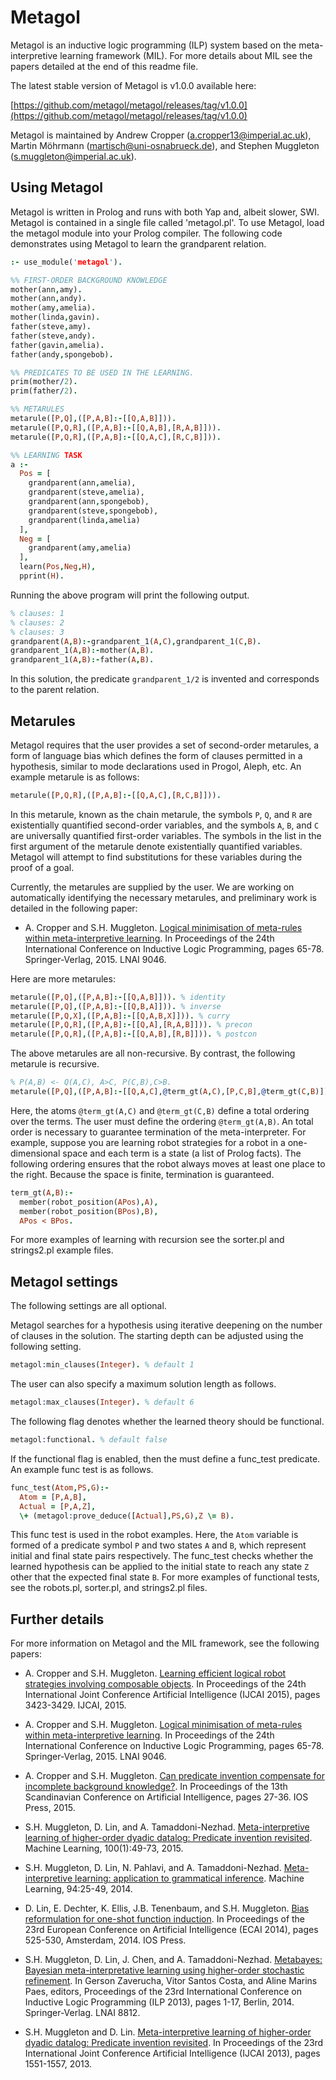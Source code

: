 # Metagol

Metagol is an inductive logic programming (ILP) system based on the meta-interpretive learning framework (MIL).  For more details about MIL see the papers detailed at the end of this readme file. 

<!-- Metagol is free for academic use. If you intend to use it for commercial purposes then contact one of the maintainers above. -->

The latest stable version of Metagol is v1.0.0 available here: 

[https://github.com/metagol/metagol/releases/tag/v1.0.0](https://github.com/metagol/metagol/releases/tag/v1.0.0)


Metagol is maintained by Andrew Cropper (a.cropper13@imperial.ac.uk), Martin Möhrmann (martisch@uni-osnabrueck.de), and Stephen Muggleton (s.muggleton@imperial.ac.uk).

## Using Metagol

Metagol is written in Prolog and runs with both Yap and, albeit slower, SWI. Metagol is contained in a single file called 'metagol.pl'. To use Metagol, load the metagol module into your Prolog compiler. The following code demonstrates using Metagol to learn the grandparent relation.

```prolog
:- use_module('metagol').

%% FIRST-ORDER BACKGROUND KNOWLEDGE
mother(ann,amy).
mother(ann,andy).
mother(amy,amelia).
mother(linda,gavin).
father(steve,amy).
father(steve,andy).
father(gavin,amelia).
father(andy,spongebob).

%% PREDICATES TO BE USED IN THE LEARNING.
prim(mother/2).
prim(father/2).

%% METARULES
metarule([P,Q],([P,A,B]:-[[Q,A,B]])).
metarule([P,Q,R],([P,A,B]:-[[Q,A,B],[R,A,B]])).
metarule([P,Q,R],([P,A,B]:-[[Q,A,C],[R,C,B]])).

%% LEARNING TASK
a :-
  Pos = [
    grandparent(ann,amelia),
    grandparent(steve,amelia),
    grandparent(ann,spongebob),
    grandparent(steve,spongebob),
    grandparent(linda,amelia)
  ],
  Neg = [
    grandparent(amy,amelia)
  ],
  learn(Pos,Neg,H),
  pprint(H).

```
Running the above program will print the following output.

```prolog
% clauses: 1
% clauses: 2
% clauses: 3
grandparent(A,B):-grandparent_1(A,C),grandparent_1(C,B).
grandparent_1(A,B):-mother(A,B).
grandparent_1(A,B):-father(A,B).
```

In this solution, the predicate `grandparent_1/2` is invented and corresponds to the parent relation. 

## Metarules

Metagol requires that the user provides a set of second-order metarules, a form of language bias which defines the form of clauses permitted in a hypothesis, similar to mode declarations used in Progol, Aleph, etc. An example metarule is as follows:

```prolog
metarule([P,Q,R],([P,A,B]:-[[Q,A,C],[R,C,B]])).
```

In this metarule, known as the chain metarule, the symbols `P`, `Q`, and `R` are existentially quantified second-order variables, and the symbols `A`, `B`, and `C` are universally quantified first-order variables. The symbols in the list in the first argument of the metarule denote existentially quantified variables. Metagol will attempt to find substitutions for these variables during the proof of a goal.

Currently, the metarules are supplied by the user. We are working on automatically identifying the necessary metarules, and preliminary work is detailed in the following paper:

* A. Cropper and S.H. Muggleton. [Logical minimisation of meta-rules within meta-interpretive learning](http://www.andrewcropper.com/pubs/ilp2014-minmeta.pdf). In Proceedings of the 24th International Conference on Inductive Logic Programming, pages 65-78. Springer-Verlag, 2015. LNAI 9046.

Here are more metarules:

```prolog
metarule([P,Q],([P,A,B]:-[[Q,A,B]])). % identity
metarule([P,Q],([P,A,B]:-[[Q,B,A]])). % inverse
metarule([P,Q,X],([P,A,B]:-[[Q,A,B,X]])). % curry
metarule([P,Q,R],([P,A,B]:-[[Q,A],[R,A,B]])). % precon
metarule([P,Q,R],([P,A,B]:-[[Q,A,B],[R,B]])). % postcon
```

The above metarules are all non-recursive.  By contrast, the following metarule is recursive.

```prolog
% P(A,B) <- Q(A,C), A>C, P(C,B),C>B.
metarule([P,Q],([P,A,B]:-[[Q,A,C],@term_gt(A,C),[P,C,B],@term_gt(C,B)])).
```

Here, the atoms `@term_gt(A,C)` and `@term_gt(C,B)` define a total ordering over the terms. The user must define the ordering `@term_gt(A,B)`. An total order is necessary to guarantee termination of the meta-interpreter. For example, suppose you are learning robot strategies for a robot in a one-dimensional space and each term is a state (a list of Prolog facts). The following ordering ensures that the robot always moves at least one place to the right. Because the space is finite, termination is guaranteed.

```prolog
term_gt(A,B):-
  member(robot_position(APos),A),
  member(robot_position(BPos),B),
  APos < BPos.
```

For more examples of learning with recursion see the sorter.pl and strings2.pl example files.

<!-- 
## Sequential learning

To learn a sequence of tasks use the following command.

```prolog
T1 = [
  parent(ann,andy),
  parent(steve,andy),
  parent(ann,amy)]/[],
T2 = [
  grandparent(ann,amelia),
  grandparent(steve,amelia)
  ]/[],
learn_seq([T1,T2],H),
pprint(H).
```

In this approach, the solution to parent task (including its constituent predicates) is added to the background knowledge so that it can be used to solve the grandparent task.

-->
## Metagol settings

The following settings are all optional.

Metagol searches for a hypothesis using iterative deepening on the number of clauses in the solution. The starting depth can be adjusted using the following setting.

```prolog
metagol:min_clauses(Integer). % default 1
```

The user can also specify a maximum solution length as follows.

```prolog
metagol:max_clauses(Integer). % default 6
```

The following flag denotes whether the learned theory should be functional.

```prolog
metagol:functional. % default false
```

If the functional flag is enabled, then the must define a func_test predicate. An example func test is as follows.

```prolog
func_test(Atom,PS,G):-
  Atom = [P,A,B],
  Actual = [P,A,Z],
  \+ (metagol:prove_deduce([Actual],PS,G),Z \= B).
```

This func test is used in the robot examples. Here, the `Atom` variable is formed of a predicate symbol `P` and two states `A` and `B`, which represent initial and final state pairs respectively.  The func_test checks whether the learned hypothesis can be applied to the initial state to reach any state `Z` other that the expected final state `B`. For more examples of functional tests, see the robots.pl, sorter.pl, and strings2.pl files.

<!-- ```prolog
metagol:limit_recursion. % default false
```

(TODO) THIS IS NOT YET WORKING IN THE BETA VERSION

```prolog
metagol:fold_theory. % default false
```

(TODO) THIS IS NOT YET WORKING IN THE BETA VERSION -->

## Further details

For more information on Metagol and the MIL framework, see the following papers:

* A. Cropper and S.H. Muggleton. [Learning efficient logical robot strategies involving composable objects](http://www.andrewcropper.com/pubs/ijcai2015-metagolo.pdf). In Proceedings of the 24th International Joint Conference Artificial Intelligence (IJCAI 2015), pages 3423-3429. IJCAI, 2015.

* A. Cropper and S.H. Muggleton. [Logical minimisation of meta-rules within meta-interpretive learning](http://www.andrewcropper.com/pubs/ilp2014-minmeta.pdf). In Proceedings of the 24th International Conference on Inductive Logic Programming, pages 65-78. Springer-Verlag, 2015. LNAI 9046.

* A. Cropper and S.H. Muggleton. [Can predicate invention compensate for incomplete background knowledge?](http://www.andrewcropper.com/pubs/scai2015-incomplete.pdf). In Proceedings of the 13th Scandinavian Conference on Artificial Intelligence, pages 27-36. IOS Press, 2015.

* S.H. Muggleton, D. Lin, and A. Tamaddoni-Nezhad. [Meta-interpretive learning of higher-order dyadic datalog: Predicate invention revisited](http://www.doc.ic.ac.uk/~shm/Papers/metagolD_MLJ.pdf). Machine Learning, 100(1):49-73, 2015.

* S.H. Muggleton, D. Lin, N. Pahlavi, and A. Tamaddoni-Nezhad. [Meta-interpretive learning: application to grammatical inference](http://www.doc.ic.ac.uk/~shm/Papers/metagol_gram.pdf). Machine Learning, 94:25-49, 2014.

* D. Lin, E. Dechter, K. Ellis, J.B. Tenenbaum, and S.H. Muggleton. [Bias reformulation for one-shot function induction](http://www.doc.ic.ac.uk/~shm/Papers/metabias.pdf). In Proceedings of the 23rd European Conference on Artificial Intelligence (ECAI 2014), pages 525-530, Amsterdam, 2014. IOS Press.

* S.H. Muggleton, D. Lin, J. Chen, and A. Tamaddoni-Nezhad. [Metabayes: Bayesian meta-interpretative learning using higher-order stochastic refinement](http://www.doc.ic.ac.uk/~shm/Papers/metabayeslong07.pdf). In Gerson Zaverucha, Vitor Santos Costa, and Aline Marins Paes, editors, Proceedings of the 23rd International Conference on Inductive Logic Programming (ILP 2013), pages 1-17, Berlin, 2014. Springer-Verlag. LNAI 8812.

*  S.H. Muggleton and D. Lin. [Meta-interpretive learning of higher-order dyadic datalog: Predicate invention revisited](http://www.doc.ic.ac.uk/~shm/Papers/metagol_d.pdf). In Proceedings of the 23rd International Joint Conference Artificial Intelligence (IJCAI 2013), pages 1551-1557, 2013.
